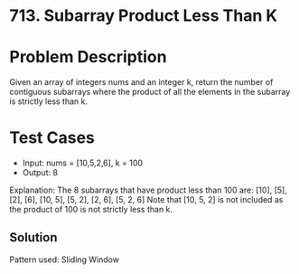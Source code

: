 # 713. Subarray Product Less Than K

# Problem Description

Given an array of integers nums and an integer k, return the number of contiguous subarrays where the product of all the elements in the subarray is strictly less than k.

# Test Cases

- Input: nums = [10,5,2,6], k = 100
- Output: 8

Explanation: The 8 subarrays that have product less than 100 are:
[10], [5], [2], [6], [10, 5], [5, 2], [2, 6], [5, 2, 6]
Note that [10, 5, 2] is not included as the product of 100 is not strictly less than k.

## Solution

Pattern used: Sliding Window